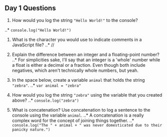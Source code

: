 ## Day 1 Questions

1. How would you log the string `"Hello World!"` to the console?

..* ``console.log("Hello World!")``

1. What is the character you would use to indicate comments in a JavaScript file?
..* //

1. Explain the difference between an integer and a floating-point number?
..* For simplicities sake, I'll say that an integer is a 'whole' number while a float is either a decimal or a fraction. Even though both include negatives, which aren't technically whole numbers, but yeah.

1. In the space below, create a variable `animal` that holds the string `"zebra"`.
..* ``var animal = "zebra"``

1. How would you log the string `"zebra"` using the variable that you created above?
..* ``console.log("zebra")``

1. What is concatenation? Use concatenation to log a sentence to the console using the variable `animal`.
..* A concatenation is a really complex word for the concept of joining things together.
..* ``console.log("The " + animal + " was never domesticated due to their panicky nature.")``
